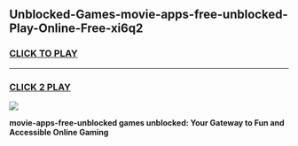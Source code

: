 
## Unblocked-Games-movie-apps-free-unblocked-Play-Online-Free-xi6q2
<h3>
<a href="https://premium76.site?title=movie-apps-free-unblocked&ref=26A">CLICK TO PLAY</a></h3>
<hr>

<h3>
<a href="https://premium76.site?title=movie-apps-free-unblocked&ref=26A">CLICK 2 PLAY</a>
  
</h3>

<a href="https://premium76.site?title=movie-apps-free-unblocked&ref=26A"><img src="https://clearcache.store/games.png"></a>


**movie-apps-free-unblocked games unblocked: Your Gateway to Fun and Accessible Online Gaming**
